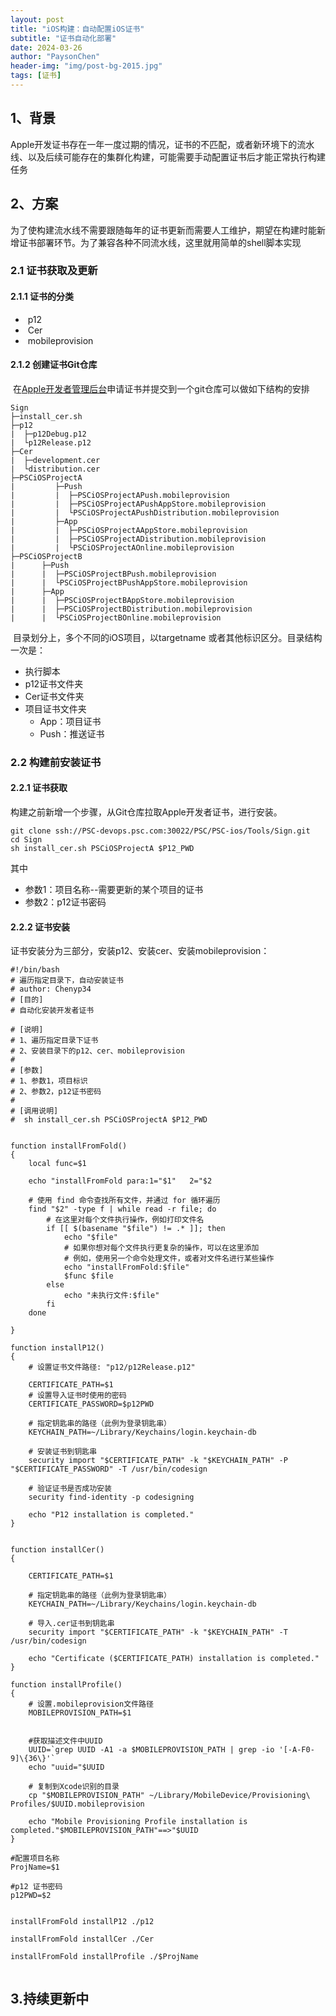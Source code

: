 ```yaml
---
layout: post
title: "iOS构建：自动配置iOS证书"
subtitle: "证书自动化部署"
date: 2024-03-26
author: "PaysonChen"
header-img: "img/post-bg-2015.jpg"
tags: [证书]
---
```


## 1、背景

Apple开发证书存在一年一度过期的情况，证书的不匹配，或者新环境下的流水线、以及后续可能存在的集群化构建，可能需要手动配置证书后才能正常执行构建任务

## 2、方案

为了使构建流水线不需要跟随每年的证书更新而需要人工维护，期望在构建时能新增证书部署环节。为了兼容各种不同流水线，这里就用简单的shell脚本实现

### 2.1 证书获取及更新

#### 2.1.1 证书的分类

- ​	p12
- ​	Cer
- ​	mobileprovision

#### 2.1.2 创建证书Git仓库

​	在[Apple开发者管理后台](https://developer.apple.com/)申请证书并提交到一个git仓库可以做如下结构的安排

```
Sign
├─install_cer.sh
├─p12
|  ├─p12Debug.p12
|  └p12Release.p12
├─Cer
|  ├─development.cer
|  └distribution.cer
├─PSCiOSProjectA
|         ├─Push
|         |  ├─PSCiOSProjectAPush.mobileprovision
|         |  ├─PSCiOSProjectAPushAppStore.mobileprovision
|         |  └PSCiOSProjectAPushDistribution.mobileprovision
|         ├─App
|         |  ├─PSCiOSProjectAAppStore.mobileprovision
|         |  ├─PSCiOSProjectADistribution.mobileprovision
|         |  └PSCiOSProjectAOnline.mobileprovision
├─PSCiOSProjectB
|      ├─Push
|      |  ├─PSCiOSProjectBPush.mobileprovision
|      |  └PSCiOSProjectBPushAppStore.mobileprovision
|      ├─App
|      |  ├─PSCiOSProjectBAppStore.mobileprovision
|      |  ├─PSCiOSProjectBDistribution.mobileprovision
|      |  └PSCiOSProjectBOnline.mobileprovision

```

​	目录划分上，多个不同的iOS项目，以targetname 或者其他标识区分。目录结构一次是：

- 执行脚本
- p12证书文件夹
- Cer证书文件夹
- 项目证书文件夹
  - App：项目证书
  - Push：推送证书

### 2.2 构建前安装证书

#### 2.2.1 证书获取

构建之前新增一个步骤，从Git仓库拉取Apple开发者证书，进行安装。

```objc
git clone ssh://PSC-devops.psc.com:30022/PSC/PSC-ios/Tools/Sign.git
cd Sign
sh install_cer.sh PSCiOSProjectA $P12_PWD
```

其中

- 参数1：项目名称--需要更新的某个项目的证书
- 参数2：p12证书密码

#### 2.2.2 证书安装

证书安装分为三部分，安装p12、安装cer、安装mobileprovision：

```shell
#!/bin/bash
# 遍历指定目录下，自动安装证书
# author: Chenyp34
# [目的]
# 自动化安装开发者证书

# [说明]
# 1、遍历指定目录下证书
# 2、安装目录下的p12、cer、mobileprovision
#
# [参数]
# 1、参数1，项目标识
# 2、参数2，p12证书密码
#
# [调用说明]
#  sh install_cer.sh PSCiOSProjectA $P12_PWD


function installFromFold()
{
    local func=$1
    
    echo "installFromFold para:1="$1"   2="$2

    # 使用 find 命令查找所有文件，并通过 for 循环遍历
    find "$2" -type f | while read -r file; do
        # 在这里对每个文件执行操作，例如打印文件名
        if [[ $(basename "$file") != .* ]]; then
            echo "$file"
            # 如果你想对每个文件执行更复杂的操作，可以在这里添加
            # 例如，使用另一个命令处理文件，或者对文件名进行某些操作
            echo "installFromFold:$file"
            $func $file
        else
            echo "未执行文件:$file"
        fi
    done

}

function installP12()
{
    # 设置证书文件路径: "p12/p12Release.p12"

    CERTIFICATE_PATH=$1
    # 设置导入证书时使用的密码
    CERTIFICATE_PASSWORD=$p12PWD

    # 指定钥匙串的路径（此例为登录钥匙串）
    KEYCHAIN_PATH=~/Library/Keychains/login.keychain-db

    # 安装证书到钥匙串
    security import "$CERTIFICATE_PATH" -k "$KEYCHAIN_PATH" -P "$CERTIFICATE_PASSWORD" -T /usr/bin/codesign

    # 验证证书是否成功安装
    security find-identity -p codesigning

    echo "P12 installation is completed."
}


function installCer()
{

    CERTIFICATE_PATH=$1

    # 指定钥匙串的路径（此例为登录钥匙串）
    KEYCHAIN_PATH=~/Library/Keychains/login.keychain-db

    # 导入.cer证书到钥匙串
    security import "$CERTIFICATE_PATH" -k "$KEYCHAIN_PATH" -T /usr/bin/codesign

    echo "Certificate ($CERTIFICATE_PATH) installation is completed."
}

function installProfile()
{
    # 设置.mobileprovision文件路径
    MOBILEPROVISION_PATH=$1


    #获取描述文件中UUID
    UUID=`grep UUID -A1 -a $MOBILEPROVISION_PATH | grep -io '[-A-F0-9]\{36\}'`
    echo "uuid="$UUID

    # 复制到Xcode识别的目录
    cp "$MOBILEPROVISION_PATH" ~/Library/MobileDevice/Provisioning\ Profiles/$UUID.mobileprovision

    echo "Mobile Provisioning Profile installation is completed."$MOBILEPROVISION_PATH"==>"$UUID
}

#配置项目名称
ProjName=$1

#p12 证书密码
p12PWD=$2


installFromFold installP12 ./p12

installFromFold installCer ./Cer

installFromFold installProfile ./$ProjName


```

## 3.持续更新中

